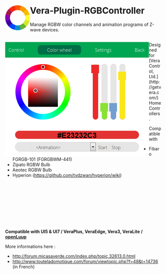 # <img align="left" src="media/rgbcontroller_logo.png"> Vera-Plugin-RGBController

Manage RGBW color channels and animation programs of Z-wave devices.

<br/>

<img align="left" src="media/rgbcontroller_panel.png">
Designed for [Vera Control, Ltd.](http://getvera.com/) Home Controllers.

Compatible with
- Fibaro FGRGB-101 (FGRGBWM-441)
- Zipato RGBW Bulb
- Aeotec RGBW Bulb
- Hyperion (https://github.com/tvdzwan/hyperion/wiki)

<br/>
<br/>
<br/>
<br/>
<br/>
<br/>
<br/>
<br/>

**Compatible with UI5 & UI7 / VeraPlus, VeraEdge, Vera3, VeraLite / [openLuup](https://github.com/akbooer/openLuup)**

More informations here :
- http://forum.micasaverde.com/index.php/topic,32613.0.html
- http://www.touteladomotique.com/forum/viewtopic.php?f=48&t=14736 (in French)
